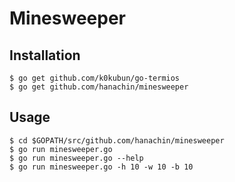 Minesweeper
===========

Installation
------------

``` console
$ go get github.com/k0kubun/go-termios
$ go get github.com/hanachin/minesweeper
```

Usage
-----

``` console
$ cd $GOPATH/src/github.com/hanachin/minesweeper
$ go run minesweeper.go
$ go run minesweeper.go --help
$ go run minesweeper.go -h 10 -w 10 -b 10
```
